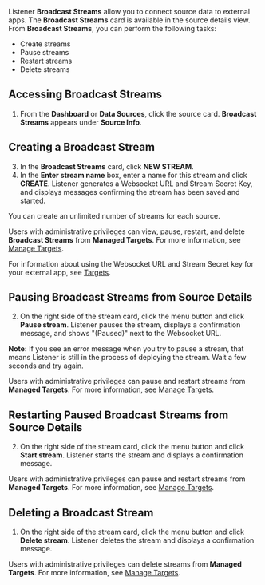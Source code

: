 Listener **Broadcast Streams** allow you to connect source data to external apps. The **Broadcast Streams** card is available in the source details view. From **Broadcast Streams**, you can perform the following tasks:

- Create streams
- Pause streams
- Restart streams
- Delete streams

## Accessing Broadcast Streams

1. From the **Dashboard** or **Data Sources**, click the source card. **Broadcast Streams** appears under **Source Info**.

## Creating a Broadcast Stream

3. In the **Broadcast Streams** card, click **NEW STREAM**.
3. In the **Enter stream name** box, enter a name for this stream and click **CREATE**. Listener generates a Websocket URL and Stream Secret Key, and displays messages confirming the stream has been saved and started.

You can create an unlimited number of streams for each source.

Users with administrative privileges can view, pause, restart, and delete **Broadcast Streams** from **Managed Targets**. For more information, see [Manage Targets](manage-targets.md). 

For information about using the Websocket URL and Stream Secret key for your external app, see [Targets](v1/targets.md).

## Pausing Broadcast Streams from Source Details

2. On the right side of the stream card, click the menu button and click **Pause  stream**. Listener pauses the stream, displays a confirmation message, and shows "(Paused)" next to the Websocket URL.

**Note:** If you see an error message when you try to pause a stream, that means Listener is still in the process of deploying the stream. Wait a few seconds and try again.

Users with administrative privileges can pause and restart streams from **Managed Targets**. For more information, see [Manage Targets](manage-targets.md). 


## Restarting Paused Broadcast Streams from Source Details

2. On the right side of the stream card, click the menu button and click **Start  stream**. Listener starts the stream and displays a confirmation message.

Users with administrative privileges can pause and restart streams from **Managed Targets**. For more information, see [Manage Targets](manage-targets.md). 

## Deleting a Broadcast Stream

1. On the right side of the stream card, click the menu button and click **Delete  stream**. Listener deletes the stream and displays a confirmation message.

Users with administrative privileges can delete streams from **Managed Targets**. For more information, see [Manage Targets](manage-targets.md). 